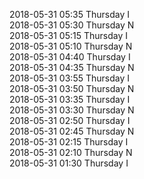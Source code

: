 2018-05-31 05:35 Thursday  I  
2018-05-31 05:30 Thursday  N  
2018-05-31 05:15 Thursday  I  
2018-05-31 05:10 Thursday  N  
2018-05-31 04:40 Thursday  I  
2018-05-31 04:35 Thursday  N  
2018-05-31 03:55 Thursday  I  
2018-05-31 03:50 Thursday  N  
2018-05-31 03:35 Thursday  I  
2018-05-31 03:30 Thursday  N  
2018-05-31 02:50 Thursday  I  
2018-05-31 02:45 Thursday  N  
2018-05-31 02:15 Thursday  I  
2018-05-31 02:10 Thursday  N  
2018-05-31 01:30 Thursday  I  
